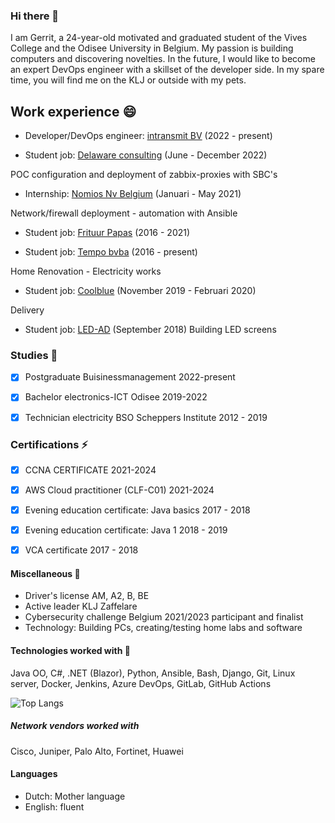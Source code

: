 ### Hi there 👋

I am Gerrit, a 24-year-old motivated and graduated student of the Vives College and the Odisee University in Belgium.
My passion is building computers and discovering novelties.
In the future, I would like to become an expert DevOps engineer with a skillset of the developer side. 
In my spare time, you will find me on the KLJ or outside with my pets.


## Work experience 😄
- Developer/DevOps engineer: [intransmit BV](https://www.intransmit.com)                                 (2022 - present)


- Student job: [Delaware consulting](https://www.delaware.pro/en-be)                                 (June - December 2022)

POC configuration and deployment of zabbix-proxies with SBC's

- Internship: [Nomios Nv Belgium](https://www.nomios.com/)                                    (Januari - May 2021)

Network/firewall deployment - automation with Ansible

- Student job: [Frituur Papas](https://www.picasso-lochristi.be/frituur-papas/)                                       (2016 - 2021)
 
- Student job: [Tempo bvba](https://tempo-bvba.be/)                                          (2016 - present)

Home Renovation - Electricity works

- Student job: [Coolblue](https://www.coolblue.be/nl)                                           (November 2019 - Februari 2020)

Delivery
    
- Student job: [LED-AD](https://www.led-ad.be/)                                             (September 2018)
Building LED screens

### Studies 🤔
- [x] Postgraduate Buisinessmanagement                2022-present
- [x] Bachelor electronics-ICT Odisee                 2019-2022
- [x] Technician electricity BSO Scheppers Institute  2012 - 2019



### Certifications ⚡
- [x]   CCNA CERTIFICATE                            2021-2024
- [x]   AWS Cloud practitioner (CLF-C01)            2021-2024
- [x]   Evening education certificate: Java basics  2017 - 2018
- [x]   Evening education certificate: Java 1       2018 - 2019
- [x]   VCA certificate                             2017 - 2018


#### Miscellaneous 🌱

*  Driver's license AM, A2, B, BE
*  Active leader KLJ Zaffelare
*  Cybersecurity challenge Belgium 2021/2023 participant and finalist 
*  Technology: Building PCs, creating/testing home labs and software

#### Technologies worked with 🔭
Java OO, C#, .NET (Blazor), Python, 
 Ansible, Bash, Django, Git, Linux server, 
 Docker, Jenkins, Azure DevOps, GitLab, GitHub Actions

![Top Langs](https://github-readme-stats.vercel.app/api/top-langs/?username=GerritVanMol&hide_progress=true)
 
##### Network vendors worked with 
Cisco, Juniper, Palo Alto, Fortinet, Huawei



#### Languages
*  Dutch: Mother language
*  English: fluent
